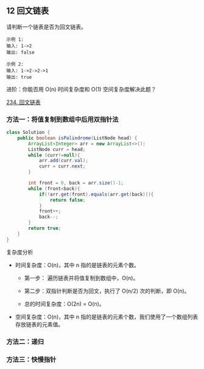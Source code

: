 ## 12 回文链表


请判断一个链表是否为回文链表。

```
示例 1:
输入: 1->2
输出: false

示例 2:
输入: 1->2->2->1
输出: true
```

进阶：你能否用 O(n) 时间复杂度和 O(1) 空间复杂度解决此题？


[234. 回文链表](https://leetcode-cn.com/problems/palindrome-linked-list/)


### 方法一：将值复制到数组中后用双指针法

```java
class Solution {
    public boolean isPalindrome(ListNode head) {
        ArrayList<Integer> arr = new ArrayList<>();
        ListNode curr = head;
        while (curr!=null){
            arr.add(curr.val);
            curr = curr.next;
        }

        int front = 0, back = arr.size()-1;
        while (front<back){
            if(!arr.get(front).equals(arr.get(back))){
                return false;
            }
            front++;
            back--;
        }
        return true;
    }
}
```


复杂度分析

* 时间复杂度：O(n)，其中 n 指的是链表的元素个数。

  * 第一步： 遍历链表并将值复制到数组中，O(n)。

  * 第二步：双指针判断是否为回文，执行了 O(n/2) 次的判断，即 O(n)。
  
  * 总的时间复杂度：O(2n) = O(n)。

* 空间复杂度：O(n)，其中 n 指的是链表的元素个数，我们使用了一个数组列表存放链表的元素值。

### 方法二：递归



### 方法三：快慢指针


